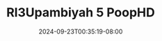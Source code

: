 --- 
title: "Rl3Upambiyah 5  PoopHD"
description: "download bokeh Rl3Upambiyah 5  PoopHD gratis   baru"
date: 2024-09-23T00:35:19-08:00
file_code: "i5t17ckttl70"
draft: false
cover: "povk6i8sry2va28c.jpg"
tags: ["PoopHD", "bokep-indo", "bokep-viral", "bokep-ig"]
length: 182
fld_id: "1483132"
foldername: "Ambiyah update"
categories: ["Ambiyah update"]
views: 0
---